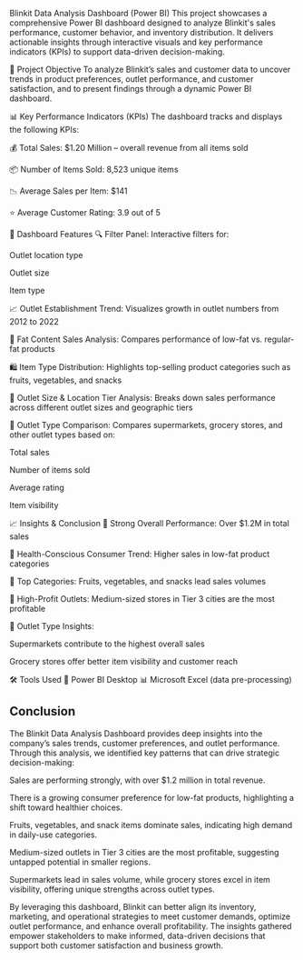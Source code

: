 Blinkit Data Analysis Dashboard (Power BI)
This project showcases a comprehensive Power BI dashboard designed to analyze Blinkit's sales performance, customer behavior, and inventory distribution. It delivers actionable insights through interactive visuals and key performance indicators (KPIs) to support data-driven decision-making.

🎯 Project Objective
To analyze Blinkit’s sales and customer data to uncover trends in product preferences, outlet performance, and customer satisfaction, and to present findings through a dynamic Power BI dashboard.

📊 Key Performance Indicators (KPIs)
The dashboard tracks and displays the following KPIs:

💰 Total Sales: $1.20 Million – overall revenue from all items sold

📦 Number of Items Sold: 8,523 unique items

📉 Average Sales per Item: $141

⭐ Average Customer Rating: 3.9 out of 5

🧩 Dashboard Features
🔍 Filter Panel:
Interactive filters for:

Outlet location type

Outlet size

Item type

📈 Outlet Establishment Trend:
Visualizes growth in outlet numbers from 2012 to 2022

🥛 Fat Content Sales Analysis:
Compares performance of low-fat vs. regular-fat products

🛍️ Item Type Distribution:
Highlights top-selling product categories such as fruits, vegetables, and snacks

🏬 Outlet Size & Location Tier Analysis:
Breaks down sales performance across different outlet sizes and geographic tiers

🏪 Outlet Type Comparison:
Compares supermarkets, grocery stores, and other outlet types based on:

Total sales

Number of items sold

Average rating

Item visibility

📈 Insights & Conclusion
📌 Strong Overall Performance: Over $1.2M in total sales

📌 Health-Conscious Consumer Trend: Higher sales in low-fat product categories

📌 Top Categories: Fruits, vegetables, and snacks lead sales volumes

📌 High-Profit Outlets: Medium-sized stores in Tier 3 cities are the most profitable

📌 Outlet Type Insights:

Supermarkets contribute to the highest overall sales

Grocery stores offer better item visibility and customer reach

🛠️ Tools Used
   🔷 Power BI Desktop
   📊 Microsoft Excel (data pre-processing)

## Conclusion
  The Blinkit Data Analysis Dashboard provides deep insights into the company’s sales trends, customer preferences, and outlet performance. Through this analysis, we identified key patterns that can drive strategic decision-making:

Sales are performing strongly, with over $1.2 million in total revenue.

There is a growing consumer preference for low-fat products, highlighting a shift toward healthier choices.

Fruits, vegetables, and snack items dominate sales, indicating high demand in daily-use categories.

Medium-sized outlets in Tier 3 cities are the most profitable, suggesting untapped potential in smaller regions.

Supermarkets lead in sales volume, while grocery stores excel in item visibility, offering unique strengths across outlet types.

By leveraging this dashboard, Blinkit can better align its inventory, marketing, and operational strategies to meet customer demands, optimize outlet performance, and enhance overall profitability. The insights gathered empower stakeholders to make informed, data-driven decisions that support both customer satisfaction and business growth.

